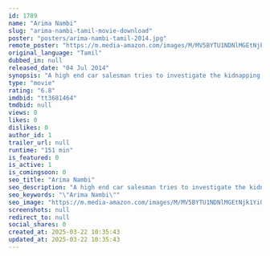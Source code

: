 ```yaml
---
id: 1789
name: "Arima Nambi"
slug: "arima-nambi-tamil-movie-download"
poster: "posters/arima-nambi-tamil-2014.jpg"
remote_poster: "https://m.media-amazon.com/images/M/MV5BYTU1NDNlMGEtNjk1Yi00MjliLTlhNDEtYzk2YTgwNzQ5OWRjXkEyXkFqcGc@._V1_SX300.jpg"
original_language: "Tamil"
dubbed_in: null
released_date: "04 Jul 2014"
synopsis: "A high end car salesman tries to investigate the kidnapping of his date and soon finds himself in embroiled in a political conspiracy of epic proportions."
type: "movie"
rating: "6.8"
imdbid: "tt3681464"
tmdbid: null
views: 0
likes: 0
dislikes: 0
author_id: 1
trailer_url: null
runtime: "151 min"
is_featured: 0
is_active: 1
is_comingsoon: 0
seo_title: "Arima Nambi"
seo_description: "A high end car salesman tries to investigate the kidnapping of his date and soon finds himself in embroiled in a political conspiracy of epic proportions."
seo_keywords: "\"Arima Nambi\""
seo_image: "https://m.media-amazon.com/images/M/MV5BYTU1NDNlMGEtNjk1Yi00MjliLTlhNDEtYzk2YTgwNzQ5OWRjXkEyXkFqcGc@._V1_SX300.jpg"
screenshots: null
redirect_to: null
social_shares: 0
created_at: 2025-03-22 10:35:43
updated_at: 2025-03-22 10:35:43
---
```



